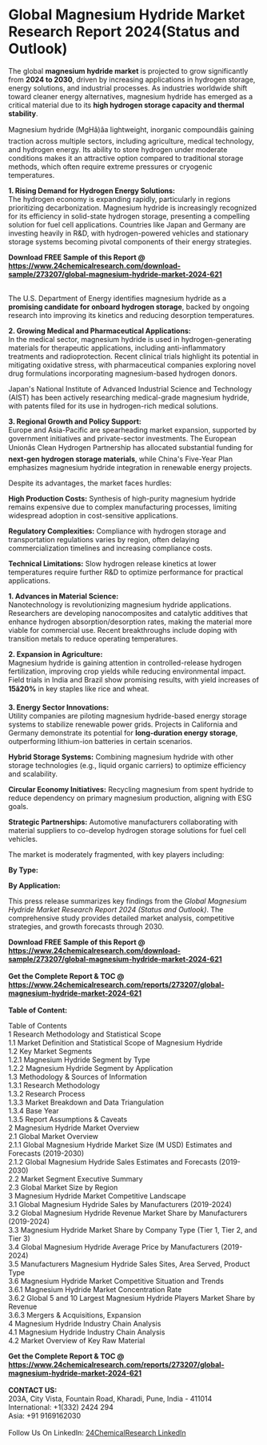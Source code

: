 <h1>Global Magnesium Hydride Market Research Report 2024(Status and Outlook)</h1><p>The global <strong>magnesium hydride market</strong> is projected to grow significantly from <strong>2024 to 2030</strong>, driven by increasing applications in hydrogen storage, energy solutions, and industrial processes. As industries worldwide shift toward cleaner energy alternatives, magnesium hydride has emerged as a critical material due to its <strong>high hydrogen storage capacity and thermal stability</strong>.</p><p>Magnesium hydride (MgHâ)âa lightweight, inorganic compoundâis gaining traction across multiple sectors, including agriculture, medical technology, and hydrogen energy. Its ability to store hydrogen under moderate conditions makes it an attractive option compared to traditional storage methods, which often require extreme pressures or cryogenic temperatures.</p><p><strong>1. Rising Demand for Hydrogen Energy Solutions:</strong><br>
The hydrogen economy is expanding rapidly, particularly in regions prioritizing decarbonization. Magnesium hydride is increasingly recognized for its efficiency in solid-state hydrogen storage, presenting a compelling solution for fuel cell applications. Countries like Japan and Germany are investing heavily in R&amp;D, with hydrogen-powered vehicles and stationary storage systems becoming pivotal components of their energy strategies.</p><div><b>Download FREE Sample of this Report @ 
            <a href="https://www.24chemicalresearch.com/download-sample/273207/global-magnesium-hydride-market-2024-621">
            https://www.24chemicalresearch.com/download-sample/273207/global-magnesium-hydride-market-2024-621</a></b></div><br><p>The U.S. Department of Energy identifies magnesium hydride as a <strong>promising candidate for onboard hydrogen storage</strong>, backed by ongoing research into improving its kinetics and reducing desorption temperatures.</p><p><strong>2. Growing Medical and Pharmaceutical Applications:</strong><br>
In the medical sector, magnesium hydride is used in hydrogen-generating materials for therapeutic applications, including anti-inflammatory treatments and radioprotection. Recent clinical trials highlight its potential in mitigating oxidative stress, with pharmaceutical companies exploring novel drug formulations incorporating magnesium-based hydrogen donors.</p><p>Japan's National Institute of Advanced Industrial Science and Technology (AIST) has been actively researching medical-grade magnesium hydride, with patents filed for its use in hydrogen-rich medical solutions.</p><p><strong>3. Regional Growth and Policy Support:</strong><br>
Europe and Asia-Pacific are spearheading market expansion, supported by government initiatives and private-sector investments. The European Unionâs Clean Hydrogen Partnership has allocated substantial funding for <strong>next-gen hydrogen storage materials</strong>, while China's Five-Year Plan emphasizes magnesium hydride integration in renewable energy projects.</p><p>Despite its advantages, the market faces hurdles:</p><p><strong>High Production Costs:</strong> Synthesis of high-purity magnesium hydride remains expensive due to complex manufacturing processes, limiting widespread adoption in cost-sensitive applications.</p><p><strong>Regulatory Complexities:</strong> Compliance with hydrogen storage and transportation regulations varies by region, often delaying commercialization timelines and increasing compliance costs.</p><p><strong>Technical Limitations:</strong> Slow hydrogen release kinetics at lower temperatures require further R&amp;D to optimize performance for practical applications.</p><p><strong>1. Advances in Material Science:</strong><br>
Nanotechnology is revolutionizing magnesium hydride applications. Researchers are developing nanocomposites and catalytic additives that enhance hydrogen absorption/desorption rates, making the material more viable for commercial use. Recent breakthroughs include doping with transition metals to reduce operating temperatures.</p><p><strong>2. Expansion in Agriculture:</strong><br>
Magnesium hydride is gaining attention in controlled-release hydrogen fertilization, improving crop yields while reducing environmental impact. Field trials in India and Brazil show promising results, with yield increases of <strong>15â20%</strong> in key staples like rice and wheat.</p><p><strong>3. Energy Sector Innovations:</strong><br>
Utility companies are piloting magnesium hydride-based energy storage systems to stabilize renewable power grids. Projects in California and Germany demonstrate its potential for <strong>long-duration energy storage</strong>, outperforming lithium-ion batteries in certain scenarios.</p><p><strong>Hybrid Storage Systems:</strong> Combining magnesium hydride with other storage technologies (e.g., liquid organic carriers) to optimize efficiency and scalability.</p><p><strong>Circular Economy Initiatives:</strong> Recycling magnesium from spent hydride to reduce dependency on primary magnesium production, aligning with ESG goals.</p><p><strong>Strategic Partnerships:</strong> Automotive manufacturers collaborating with material suppliers to co-develop hydrogen storage solutions for fuel cell vehicles.</p><p>The market is moderately fragmented, with key players including:</p><p><strong>By Type:</strong></p><p><strong>By Application:</strong></p><p>This press release summarizes key findings from the <em>Global Magnesium Hydride Market Research Report 2024 (Status and Outlook)</em>. The comprehensive study provides detailed market analysis, competitive strategies, and growth forecasts through 2030.</p><div><b>Download FREE Sample of this Report @ 
            <a href="https://www.24chemicalresearch.com/download-sample/273207/global-magnesium-hydride-market-2024-621">
            https://www.24chemicalresearch.com/download-sample/273207/global-magnesium-hydride-market-2024-621</a></b></div><br><div><b>Get the Complete Report & TOC @ 
            <a href="https://www.24chemicalresearch.com/reports/273207/global-magnesium-hydride-market-2024-621">
            https://www.24chemicalresearch.com/reports/273207/global-magnesium-hydride-market-2024-621</a></b></div><br>
            <b>Table of Content:</b><p>Table of Contents<br />
1 Research Methodology and Statistical Scope<br />
1.1 Market Definition and Statistical Scope of Magnesium Hydride<br />
1.2 Key Market Segments<br />
1.2.1 Magnesium Hydride Segment by Type<br />
1.2.2 Magnesium Hydride Segment by Application<br />
1.3 Methodology & Sources of Information<br />
1.3.1 Research Methodology<br />
1.3.2 Research Process<br />
1.3.3 Market Breakdown and Data Triangulation<br />
1.3.4 Base Year<br />
1.3.5 Report Assumptions & Caveats<br />
2 Magnesium Hydride Market Overview<br />
2.1 Global Market Overview<br />
2.1.1 Global Magnesium Hydride Market Size (M USD) Estimates and Forecasts (2019-2030)<br />
2.1.2 Global Magnesium Hydride Sales Estimates and Forecasts (2019-2030)<br />
2.2 Market Segment Executive Summary<br />
2.3 Global Market Size by Region<br />
3 Magnesium Hydride Market Competitive Landscape<br />
3.1 Global Magnesium Hydride Sales by Manufacturers (2019-2024)<br />
3.2 Global Magnesium Hydride Revenue Market Share by Manufacturers (2019-2024)<br />
3.3 Magnesium Hydride Market Share by Company Type (Tier 1, Tier 2, and Tier 3)<br />
3.4 Global Magnesium Hydride Average Price by Manufacturers (2019-2024)<br />
3.5 Manufacturers Magnesium Hydride Sales Sites, Area Served, Product Type<br />
3.6 Magnesium Hydride Market Competitive Situation and Trends<br />
3.6.1 Magnesium Hydride Market Concentration Rate<br />
3.6.2 Global 5 and 10 Largest Magnesium Hydride Players Market Share by Revenue<br />
3.6.3 Mergers & Acquisitions, Expansion<br />
4 Magnesium Hydride Industry Chain Analysis<br />
4.1 Magnesium Hydride Industry Chain Analysis<br />
4.2 Market Overview of Key Raw Material</p><div><b>Get the Complete Report & TOC @ 
            <a href="https://www.24chemicalresearch.com/reports/273207/global-magnesium-hydride-market-2024-621">
            https://www.24chemicalresearch.com/reports/273207/global-magnesium-hydride-market-2024-621</a></b></div><br><b>CONTACT US:</b><br>
            203A, City Vista, Fountain Road, Kharadi, Pune, India - 411014<br>
            International: +1(332) 2424 294<br>
            Asia: +91 9169162030 <br><br>
            Follow Us On LinkedIn: <a href="https://www.linkedin.com/company/24chemicalresearch/">24ChemicalResearch LinkedIn</a>